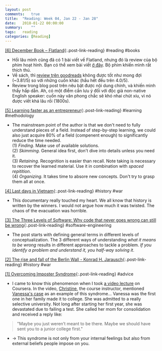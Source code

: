 ```yaml
---
layout: post
comments:	true
title:  "Reading: Week 04, Jan 22 - Jan 28"
date:   2018-01-22 00:00:00
summary:    ""
tags:   reading
categories:	[Reading]
---
```


[[6] December Book – Flatland](https://lifethroughamathematicianseyes.wordpress.com/2018/01/27/december-book-flatland/){:.post-link-reading} <rate3/> <content-meta>#reading #books</content-meta>
- Hồi lâu mình cũng đã có 1 bài viết về Flatland, nhưng đó là review của bộ phim hoạt hình. Bạn có thể xem bài viết [ở đây](https://trinhngocthuyen.github.io/2016-01-15-flatland-vung-dat-phang.html). Bộ phim khiến mình rất thích thú.
- Về sách, thì [review trên goodreads](https://www.goodreads.com/book/show/433567.Flatland) không được tốt như mong đợi (~3.81/5) so với những cuốn khác (hầu hết đều trên 4.0/5). 
- Review trong blog post trên nêu bật được nội dung chính, và khiến mình thấy hấp dẫn. Ah, có một điểm cần lưu ý đối với độc giả non-native English speaker: cuốn này văn phong chắc sẽ khó nhai chút xíu, vì nó được viết khá lâu rồi (1800s).

[[5] Learning faster as an entrepreneur](https://qotoqot.com/blog/learning-faster/){:.post-link-reading} <rate3/> <content-meta>#learning #methodology</content-meta>
- The mainstream point of the author is that we don't need to fully understand pieces of a field. Instead of step-by-step learning, we could also just acquire 80% of a field (compenent enough) to significantly reduce the time needed.<br>
(1) *Finding*. Make use of available solutions.<br>
(2) *Skimming*. General idea first, don't dive into details unless you need it.<br>
(3) *Retaining*. Recognition is easier than recall. Note taking is necessary to recover the learned material. Use it in combination with *spaced repitition*. <br>
(4) *Organizing*. It takes time to absore new concepts. Don't try to grasp them all at once.


[[4] Last days in Vietnam](https://www.netflix.com/watch/70299908){:.post-link-reading} <rate4/> <content-meta>#history #war</content-meta>
- This documentary really touched my heart. We all know that history is written by the winners. I would not argue how much it was twisted. The chaos of the evacuation was horrible.

[[3] The Three Levels of Software: Why code that never goes wrong can still be wrong](http://www.pathsensitive.com/2018/01/the-three-levels-of-software-why-code.html){:.post-link-reading} <rate4/> <content-meta>#software-engineering</content-meta>
- The post starts with defining general terms in different levels of conceptualization. The 3 different ways of understanding *what it means to be wrong* results in different approaches to tackle a problem. *If you identify a problem and understand it, you half-way solving it*.

[[2] The rise and fall of the Berlin Wall - Konrad H. Jarausch](https://www.youtube.com/watch?v=A9fQPzZ1-hg){:.post-link-reading} <rate3/> <content-meta>#history #war</content-meta>

[[1] Overcoming Imposter Syndrome](https://www.techinasia.com/overcoming-impostor-syndrome){:.post-link-reading} <rate3/> <content-meta>#advice</content-meta>
- I came to know this phenomenon when I took [a video lecture](https://www.coursera.org/learn/cs-tech-interview/lecture/zTZEg/imposter-syndrome-and-stereotype-threat) on Coursera. In the video, [Christine](https://sites.google.com/a/eng.ucsd.edu/alvarado/), the course instructor, mentioned [Vanessa's case](https://www.nytimes.com/2014/05/18/magazine/who-gets-to-graduate.html) as an example of this syndrome... Vanessa was the first one in her family made it to college. She was admitted to a really selective university. Not long after starting her first year, she was devastated due to failing a test. She called her mom for consolidation and received a reply like: 
> "Maybe you just weren’t meant to be there. Maybe we should have sent you to a junior college first."
- → This syndrome is not only from your internal feelings but also from external beliefs people impose on you.
